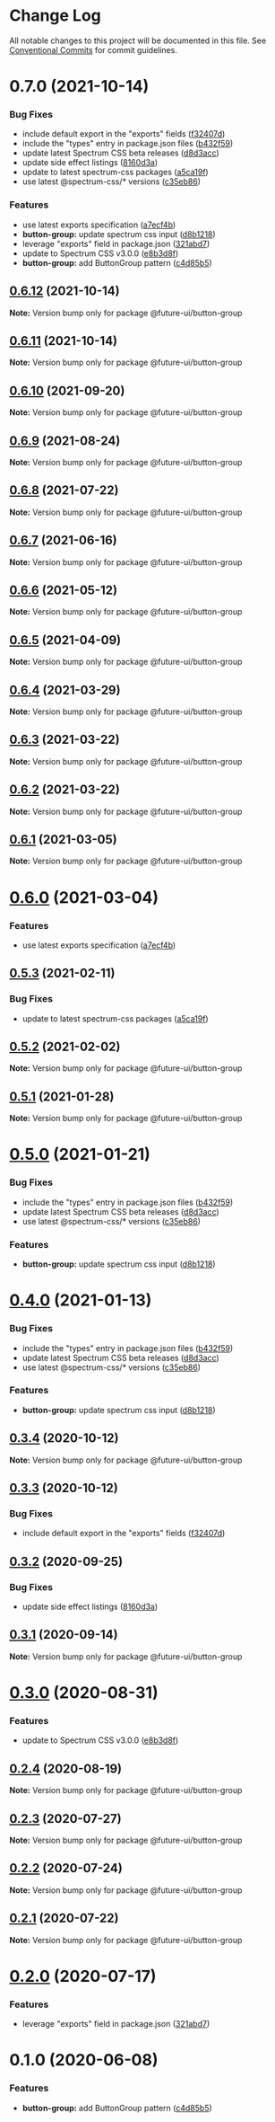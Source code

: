 # Change Log

All notable changes to this project will be documented in this file.
See [Conventional Commits](https://conventionalcommits.org) for commit guidelines.

# 0.7.0 (2021-10-14)


### Bug Fixes

* include default export in the "exports" fields ([f32407d](https://github.com/adobe/spectrum-web-components/commit/f32407d7bbfd18e72c35b6f27740549e79957858))
* include the "types" entry in package.json files ([b432f59](https://github.com/adobe/spectrum-web-components/commit/b432f5982b3b79f80af12f6d0312cbe2285e608b))
* update latest Spectrum CSS beta releases ([d8d3acc](https://github.com/adobe/spectrum-web-components/commit/d8d3acc86de31e58219db6ba2a9d045b83cbe103))
* update side effect listings ([8160d3a](https://github.com/adobe/spectrum-web-components/commit/8160d3ab2c4f5ea11ac40897a5cf1fdaa357f4a8))
* update to latest spectrum-css packages ([a5ca19f](https://github.com/adobe/spectrum-web-components/commit/a5ca19f67d5b3f0951667c4441d4d977bf1e0937))
* use latest @spectrum-css/* versions ([c35eb86](https://github.com/adobe/spectrum-web-components/commit/c35eb86defd89a0c36b5ea186f6d40f20851b5e5))


### Features

* use latest exports specification ([a7ecf4b](https://github.com/adobe/spectrum-web-components/commit/a7ecf4b6da7996f36a8a89f62cc2384709497008))
* **button-group:** update spectrum css input ([d8b1218](https://github.com/adobe/spectrum-web-components/commit/d8b1218f3993d378115206b125ca3e92ba756203))
* leverage "exports" field in package.json ([321abd7](https://github.com/adobe/spectrum-web-components/commit/321abd7b7e78ccd9157cff75a1fa3dbd06e81f79))
* update to Spectrum CSS v3.0.0 ([e8b3d8f](https://github.com/adobe/spectrum-web-components/commit/e8b3d8f75c77c04b4d7af126b91b0f6ad2a40742))
* **button-group:** add ButtonGroup pattern ([c4d85b5](https://github.com/adobe/spectrum-web-components/commit/c4d85b5524f6623dbd3cb22c0d6fa8fc00e98733))





## [0.6.12](https://github.com/adobe/spectrum-web-components/compare/@future-ui/button-group@0.6.10...@future-ui/button-group@0.6.12) (2021-10-14)

**Note:** Version bump only for package @future-ui/button-group

## [0.6.11](https://github.com/adobe/spectrum-web-components/compare/@future-ui/button-group@0.6.10...@future-ui/button-group@0.6.11) (2021-10-14)

**Note:** Version bump only for package @future-ui/button-group

## [0.6.10](https://github.com/adobe/spectrum-web-components/compare/@future-ui/button-group@0.6.9...@future-ui/button-group@0.6.10) (2021-09-20)

**Note:** Version bump only for package @future-ui/button-group

## [0.6.9](https://github.com/adobe/spectrum-web-components/compare/@future-ui/button-group@0.6.8...@future-ui/button-group@0.6.9) (2021-08-24)

**Note:** Version bump only for package @future-ui/button-group

## [0.6.8](https://github.com/adobe/spectrum-web-components/compare/@future-ui/button-group@0.6.7...@future-ui/button-group@0.6.8) (2021-07-22)

**Note:** Version bump only for package @future-ui/button-group

## [0.6.7](https://github.com/adobe/spectrum-web-components/compare/@future-ui/button-group@0.6.6...@future-ui/button-group@0.6.7) (2021-06-16)

**Note:** Version bump only for package @future-ui/button-group

## [0.6.6](https://github.com/adobe/spectrum-web-components/compare/@future-ui/button-group@0.6.5...@future-ui/button-group@0.6.6) (2021-05-12)

**Note:** Version bump only for package @future-ui/button-group

## [0.6.5](https://github.com/adobe/spectrum-web-components/compare/@future-ui/button-group@0.6.4...@future-ui/button-group@0.6.5) (2021-04-09)

**Note:** Version bump only for package @future-ui/button-group

## [0.6.4](https://github.com/adobe/spectrum-web-components/compare/@future-ui/button-group@0.6.3...@future-ui/button-group@0.6.4) (2021-03-29)

**Note:** Version bump only for package @future-ui/button-group

## [0.6.3](https://github.com/adobe/spectrum-web-components/compare/@future-ui/button-group@0.6.2...@future-ui/button-group@0.6.3) (2021-03-22)

**Note:** Version bump only for package @future-ui/button-group

## [0.6.2](https://github.com/adobe/spectrum-web-components/compare/@future-ui/button-group@0.6.1...@future-ui/button-group@0.6.2) (2021-03-22)

**Note:** Version bump only for package @future-ui/button-group

## [0.6.1](https://github.com/adobe/spectrum-web-components/compare/@future-ui/button-group@0.6.0...@future-ui/button-group@0.6.1) (2021-03-05)

**Note:** Version bump only for package @future-ui/button-group

# [0.6.0](https://github.com/adobe/spectrum-web-components/compare/@future-ui/button-group@0.5.3...@future-ui/button-group@0.6.0) (2021-03-04)

### Features

-   use latest exports specification ([a7ecf4b](https://github.com/adobe/spectrum-web-components/commit/a7ecf4b6da7996f36a8a89f62cc2384709497008))

## [0.5.3](https://github.com/adobe/spectrum-web-components/compare/@future-ui/button-group@0.5.2...@future-ui/button-group@0.5.3) (2021-02-11)

### Bug Fixes

-   update to latest spectrum-css packages ([a5ca19f](https://github.com/adobe/spectrum-web-components/commit/a5ca19f67d5b3f0951667c4441d4d977bf1e0937))

## [0.5.2](https://github.com/adobe/spectrum-web-components/compare/@future-ui/button-group@0.5.1...@future-ui/button-group@0.5.2) (2021-02-02)

**Note:** Version bump only for package @future-ui/button-group

## [0.5.1](https://github.com/adobe/spectrum-web-components/compare/@future-ui/button-group@0.5.0...@future-ui/button-group@0.5.1) (2021-01-28)

**Note:** Version bump only for package @future-ui/button-group

# [0.5.0](https://github.com/adobe/spectrum-web-components/compare/@future-ui/button-group@0.3.4...@future-ui/button-group@0.5.0) (2021-01-21)

### Bug Fixes

-   include the "types" entry in package.json files ([b432f59](https://github.com/adobe/spectrum-web-components/commit/b432f5982b3b79f80af12f6d0312cbe2285e608b))
-   update latest Spectrum CSS beta releases ([d8d3acc](https://github.com/adobe/spectrum-web-components/commit/d8d3acc86de31e58219db6ba2a9d045b83cbe103))
-   use latest @spectrum-css/\* versions ([c35eb86](https://github.com/adobe/spectrum-web-components/commit/c35eb86defd89a0c36b5ea186f6d40f20851b5e5))

### Features

-   **button-group:** update spectrum css input ([d8b1218](https://github.com/adobe/spectrum-web-components/commit/d8b1218f3993d378115206b125ca3e92ba756203))

# [0.4.0](https://github.com/adobe/spectrum-web-components/compare/@future-ui/button-group@0.3.4...@future-ui/button-group@0.4.0) (2021-01-13)

### Bug Fixes

-   include the "types" entry in package.json files ([b432f59](https://github.com/adobe/spectrum-web-components/commit/b432f5982b3b79f80af12f6d0312cbe2285e608b))
-   update latest Spectrum CSS beta releases ([d8d3acc](https://github.com/adobe/spectrum-web-components/commit/d8d3acc86de31e58219db6ba2a9d045b83cbe103))
-   use latest @spectrum-css/\* versions ([c35eb86](https://github.com/adobe/spectrum-web-components/commit/c35eb86defd89a0c36b5ea186f6d40f20851b5e5))

### Features

-   **button-group:** update spectrum css input ([d8b1218](https://github.com/adobe/spectrum-web-components/commit/d8b1218f3993d378115206b125ca3e92ba756203))

## [0.3.4](https://github.com/adobe/spectrum-web-components/compare/@future-ui/button-group@0.3.3...@future-ui/button-group@0.3.4) (2020-10-12)

**Note:** Version bump only for package @future-ui/button-group

## [0.3.3](https://github.com/adobe/spectrum-web-components/compare/@future-ui/button-group@0.3.2...@future-ui/button-group@0.3.3) (2020-10-12)

### Bug Fixes

-   include default export in the "exports" fields ([f32407d](https://github.com/adobe/spectrum-web-components/commit/f32407d7bbfd18e72c35b6f27740549e79957858))

## [0.3.2](https://github.com/adobe/spectrum-web-components/compare/@future-ui/button-group@0.3.1...@future-ui/button-group@0.3.2) (2020-09-25)

### Bug Fixes

-   update side effect listings ([8160d3a](https://github.com/adobe/spectrum-web-components/commit/8160d3ab2c4f5ea11ac40897a5cf1fdaa357f4a8))

## [0.3.1](https://github.com/adobe/spectrum-web-components/compare/@future-ui/button-group@0.3.0...@future-ui/button-group@0.3.1) (2020-09-14)

**Note:** Version bump only for package @future-ui/button-group

# [0.3.0](https://github.com/adobe/spectrum-web-components/compare/@future-ui/button-group@0.2.4...@future-ui/button-group@0.3.0) (2020-08-31)

### Features

-   update to Spectrum CSS v3.0.0 ([e8b3d8f](https://github.com/adobe/spectrum-web-components/commit/e8b3d8f75c77c04b4d7af126b91b0f6ad2a40742))

## [0.2.4](https://github.com/adobe/spectrum-web-components/compare/@future-ui/button-group@0.2.3...@future-ui/button-group@0.2.4) (2020-08-19)

**Note:** Version bump only for package @future-ui/button-group

## [0.2.3](https://github.com/adobe/spectrum-web-components/compare/@future-ui/button-group@0.2.2...@future-ui/button-group@0.2.3) (2020-07-27)

**Note:** Version bump only for package @future-ui/button-group

## [0.2.2](https://github.com/adobe/spectrum-web-components/compare/@future-ui/button-group@0.2.1...@future-ui/button-group@0.2.2) (2020-07-24)

**Note:** Version bump only for package @future-ui/button-group

## [0.2.1](https://github.com/adobe/spectrum-web-components/compare/@future-ui/button-group@0.2.0...@future-ui/button-group@0.2.1) (2020-07-22)

**Note:** Version bump only for package @future-ui/button-group

# [0.2.0](https://github.com/adobe/spectrum-web-components/compare/@future-ui/button-group@0.1.0...@future-ui/button-group@0.2.0) (2020-07-17)

### Features

-   leverage "exports" field in package.json ([321abd7](https://github.com/adobe/spectrum-web-components/commit/321abd7b7e78ccd9157cff75a1fa3dbd06e81f79))

# 0.1.0 (2020-06-08)

### Features

-   **button-group:** add ButtonGroup pattern ([c4d85b5](https://github.com/adobe/spectrum-web-components/commit/c4d85b5524f6623dbd3cb22c0d6fa8fc00e98733))
